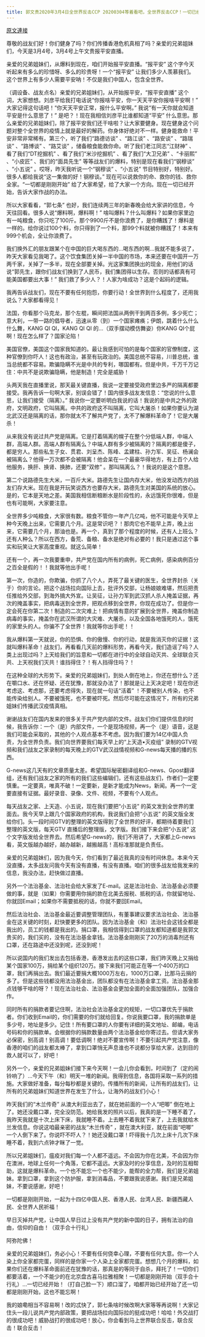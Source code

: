 ```yaml
---
title: 郭文贵2020年3月4日全世界反击CCP 20200304等着看吧，全世界反击CCP！一切已经开始！
---
```


[原文連接](https://gnews.org/ThreadView/53481379)

尊敬的战友们好！你们健身了吗？你们传播香港危机真相了吗？亲爱的兄弟姐妹们，今天是3月4号，3月4号上午文贵报平安直播。

亲爱的兄弟姐妹们，从爆料到现在，咱们开始报平安直播。“报平安” 这个字今天听起来有多么的珍惜呀、多么的珍贵呀！一个“报平安” 让我们多少人羡慕我们。这个世界上有多少人需要平安呐！不仅是我们中国人，包含全世界。

（调设备、战友点名）亲爱的兄弟姐妹们，从开始报平安，“报平安直播” 这个词，大家想想。刘彦平给我打电话说“你报啥平安，你一天天平安你报啥平安啊！” 大家记得这句话吧！“你天天平安正常，报什么平安啊。” 我说“有一天你就会知道平安是什么意思了！” 是吧？！现在我相信刘彦平比谁都知道“平安” 什么意思。那么亲爱的兄弟姐妹们，除了报平安我们还干啥啦？让大家要健身。现在健身这个问题对整个全世界的疫情上就是最好的解药。你身体好绝对不一样。健身能救命！平安非常非常稀有。第三个，听了我们“路德访谈” 、“路江谈” 、“路安谈” 、“路瑞谈” 、“路博谈” 、“路艾谈” ，储备粮食能救你命。听了我们老江同志“江财神” 、看了我们“DT挖掘机” 、看了我们“米沙挖掘机” 、看了我们“大卫兄弟” 、“卡丽熙” 、“小皮匠” 、我们的“面具先生” 等等战友们的爆料，特别是现在看我们“钢穆谈” 、“小五说” 。哎呀，昨天我听说一个“钢穆谈” 、“小五说” 节目特别好，特别好。很多人都给我说“这一集做的好！钢穆谈。” 现在可以说救你的命、救你的钱、救你全家。“一切都是刚刚开始” 给了大家希望，给了大家一个方向。现在一切已经开始，告诉大家作战的办法。

所以大家看看，“郭七条” 也好，我们连续两三年的新春晚会给大家讲的信息，今天往回看。很多人说“爆料啊，爆料啊！” 啥叫爆料？什么叫爆料？如果你家里边有一吨粮食，你只吃了100斤。那个9900斤不是你浪费了，是你糟践了！爆料是一样的。给你说过100个料，你只得到了一个料，那99个料就被你糟践了！本来有999个机会，全让你浪费了。

我们换外汇的朋友跟某个在中国的巨大喝东西的…喝东西的啊…我就不能多说了，昨天大家看见我喝了。这个饮食集团关掉一半中国的市场，本来还要在中国开一万两千家，关掉了一多半，现在全部要关掉。光这家集团换出的现金，用他们的话说“郭先生，跟你们战友们换到了人民币，我们集团得以生存。否则的话都真有可能美国都要出大事！” 我们救了多少人？！人家为啥成功？这是个起码的逻辑。

我再告诉战友们，现在不要有任何抱怨，你要行动！全世界到什么程度了，还用我说么？大家都看得见！

法国，你看那个马克龙，那个左棍，瞬间把法国从两例干到两百多例，多少死亡；意大利，一带一路的倡导者，迅速从零（到）一个国家瘫痪；伊朗，跳着什么什么什么舞，KANG QI QI，KANG QI QI 的…（双手摆动模仿舞姿）你KANG QI个屁啊！现在怎么样了？国家沦陷！

美国官僚，美国这个国家我知道的。最让我感到可怕的是每个国家的官僚制度，这种官僚到你吓人！这也有政治，甚至有玩政治的。美国总统不容易，川普总统，谁当总统都不容易。欺骗隐瞒不光是中共的专利，哪国都有。但是中共，千万千万记住：中共不是说欺骗隐瞒，他是制造！完全是威胁！

头两天我在直播里说，那天最关键直播，我说一定要接受政府里边多严的隔离都要接受。我再告诉一句啊大家，别误会错了！国内很多战友发信息：“您说的什么意思，让我们接受（隔离）。” 我说你一定要听明白我说的话！我说的是中共之外的政府，文明政府，它叫隔离。中共的政府这不叫隔离，它叫大屠杀！如果你要认为湖北武汉还是隔离的话，那你就太不了解共产党了，太不了解爆料革命了！它是大屠杀！

从来我没有说过共产党是隔离。它是打着隔离的幌子在整个分低端人群，中端人群，高端人群。高端人群有隔离么？中端人群有多少被隔离的？隔离的都是傻子，都是穷人。那些私生子女、贯君、刘呈杰、陈峰、孟建柱、孙力军、吴征、杨澜会被隔离么？他得一万次都不会被隔离！他会呆在一个最豪华得地方，有上百个人给他服务，换肝、换肾、换肺，还要“双修” 。那叫隔离么？！我说的是这个意思。

第二个说路德先生大米，一百斤大米。路德先生让国内存大米，他没发动西方的战友们存大米。现在我是开玩笑说西方也要存大米，路德先生对美国的系统的放心。是的，它本是天地之差。美国我相信断粮断水是阶段性的，永远饿死你很难，但是也有可能啊，大家要注意。

全世界多少吨粮食，大家很有数。粮食不管你一年产几亿吨，他不可能是今天早上种今天晚上出来，它需要几个月。这是常识吧？！那肉它也不能早上弄，晚上出来，它需要几个月，那油也是。再一个，真到了那个程度的时候，还有人上班么？还有人种么？所以在西方，备荒、备粮、备水是绝对有必要的！我只是通过这个事实和玩笑让大家高度重视。就这么简单！

还有一个，再一次我要重申，共产党在国内所有的病例，死亡病例，感染病例百分之百全是假的！！我就等他出手呢！

第一次，你造的，你欺骗，你抓了八个人，弄死了最关键的医生，全世界封杀（关于）你的言论。把这个战场拉向国际上去，批评外交部，让杨娘娘难堪，然后把责任推给外交部，到海外搞大外宣。让吴征，让孙力军到武汉抓人杀人掩盖证据，再次的掩盖事实，把病毒送到全世界，把观点移到全世界，你现在成功了。但是你一定会死在你第二次！制造的二次灾难上！把病情有意的扩展到全世界，掩盖你制造病毒的事实，掩盖你在武汉所谓的大灾难、大屠杀，以及全国各地饿死的人，饿死的家里头的人。你骗不了全世界！我就等你出手呢！！

我从爆料第一天就说，你的恐惧、你的傲慢、你的行动，就是我消灭你的证据！这就叫爆料革命！战友们，再看看几天前的爆料形势，再看今天，我们造谣了吗？人类上出现过吗？上天给我们的旨意和一切都在进行中的全球自动灭共、全球联合灭共、上天祝我们灭共！谁挡得住？！有人挡得住吗？！

在这种全球的大形势下。亲爱的兄弟姐妹们，到处人倒在地上，你还在想什么？还在嚼口水、还在怀疑、还在犹豫，那就没办法了！那就是让上天决定吧！现在你还考虑这、考虑那，还要考虑得失，现在就一句话“活着” ！不要被别人传染，也不能传染给别人。不要被饿死，也不要被吓死。然后尽可能在这情况下，所有的兄弟姐妹们传播武汉疫情真相。

谢谢战友们在国内发来的很多关于共产党内部的文件。战友们你们提供信息的时候，我告诉你：一个（是）内部文件，一个是现场视频，再一个（是）语音，这是我们可能会采取的，其他的个人观点基本不考虑。因为我们要为14亿中国人负责，为全世界负责。我们向世界要我们每天早上的“上天造&bull;灭疫组” 录制的GTV视频和我们战友之家录制的每天晚上的GTV武汉战情视频和G-news每天播的播的东西。

G-news这几天有的文章质量太差。希望国际秘密翻译组和G-news、Gpost翻译组，还有我们战友之家的所有的我们这些编辑们，还有这些战友们，作者们一定要慎重。一定要真，唯真不破！一定要新，是新才能成为News，新闻。再一个一定要直接有证据。最好录音、录像、文件、视频，不要有个人观点。

每天战友之家、上天造、小五说，现在我们要把“小五说” 的英文发到全世界的里面去。我今天早上跟几个国家政府的机构，我说我们会把“小五说” 的英文版全发给你们。头一段时间GTV的整理的英文版得到了全世界的好评，都期待着要我们整理的英文版，每天GTV 直播后的整理版，文字版。我们接下来会把“小五说” 这个文字版发给全世界去。然后希望G-news的，我们不用讲了，大家都上G-news看，英文版越办越好，越办越新，越搬越高！高标准那就是负责任。

亲爱的兄弟姐妹们，因为我今天，你们看到了最近我真的没有时间休息。本来今天没直播，太多战友问我今天有没有直播，有没有直播。咱们的很多战友给我发来的信息，我没办法，赶快做过直播。

另外一个法治基金、法治社会给大家发了E-mail。这是法治社会、法治基金必须要做的事，就是（如果）你需要用你捐的款在北美去报税、抵税的话，你就留地址、你就回Email；如果你不需要抵税的话，你就不要回Email。

然后法治社会、法治基金最近要调整管理团队，有董事建议要求法治社会、法治基金在这关键的时刻，赶快要更多的团队。因为法治基金（和）法治社会这钱全都是我出的，员工的钱都是我出的。捐口罩，我相信得到口罩的战友都知道都是我郭文贵买的，我们买的，没有在法治基金拿钱。法治基金刚刚买了20万的消毒剂还有口罩，还在路途中还没到呢，还没到呢！

所以说国内的我们发出去包括香港，香港发出去的这些口罩，我们昨天晚上又捐给某个国家100万，捐给某个组织120万。接下来我们可能正在等一个400万的口罩，我们再捐出去。我们最近要捐大概1000万左右，1000万口罩，比那马云捐的多了。但是这些钱都没用法治基金出，团队都没有在法治基金拿工资。法治基金那点钱够干啥的呀？！现在法治社会、法治基金会更加全面的全面加强团队，加强合作。

同时所有的捐款者要记住啊，法治社会法治基金定的规矩，一切口罩优先于捐款者。你们收到Email的，你们需要的你们就给回复。你说我要口罩，我的捐款单是多少号，地址是多少。记住！所有要口罩的人你要有详细的英文地址、邮编，电话号码和你的捐款单。会根据你的捐款数量由两个法治基金给你寄过去。但请大家务必保密，别高调！别高调！要低调啊！绝对不要宣传啊！不要引起共产党注意，像香港的咱们的战友都太棒了，拿到口罩悄无声息谁也不说都分享给大家，达到目的救人就可以了，好吧！

另外一个，亲爱的兄弟姐妹们接下来今天啊！一会儿你会看到，时间到了（定的闹铃响了）…今天下午（和）明天一堆的新闻。我得到信息，各国将采取一系列的措施。大家做好准备，每分每秒都是关键的。传播所有的新闻，让所有的战友们，让所有的兄弟姐妹们知道世界在发生了什么，让海外的战友们小心！

昨天我们的“木兰传奇” 从澳大利亚出去了，就在她前面的一个人“吧唧” 倒在地上了。她还没戴口罩，完全没防范。她给我发的照片以后，我真的是一下睡不着了，我昨天我就是十次上床下床，我就睡不着。上去睡不着我就下来了，上去我就给木兰发信息。你说这咱最亲密的战友“木兰传奇” ，就在澳大利亚，就在前面“吧唧” 一个人倒下来了。你说吓不吓人？！她还没戴口罩！吓得我十几次上床十几次下床睡不着，我到六点钟才眯了一觉。

所以兄弟姐妹们，瘟疫对我们每一个人都不遥远。不会因为你在北美，不会因为你在澳洲，地球上任何一个角落，它都不遥远。大家及时的分享信息，及时的互相帮助，这就是爆料革命。一个也不能忘一个也不能少，能帮的全力帮，我们是兄弟姐妹。拿到口罩，拿到这个防护服，拿到消毒品，不要跟我说感谢。我们是兄弟姐妹，不要说感谢，好吧！

一切都是刚刚开始，一起为十四亿中国人民、香港人民、台湾人民、新疆西藏人民、全世界人民祈福！

早日灭掉共产党，让中国人早日过上没有共产党的新中国的日子，拥有法治的自由，信仰的自由！（双手合十行礼）

阿弥陀佛！

亲爱的兄弟姐妹们，务必小心！不要有任何侥幸心理，不要有任何大意。你一个人染上你全家都完蛋，同样的是你家一个人染上全家都完蛋。想想几个月的爆料，如果你们还在爆料革命面前还在犹豫的话，那真是的等同于自杀，拜托了！一切你们都要活着，一个不能少的在北京盘古喜马拉雅相聚！一切都是刚刚开始（双手合十行礼）…一切已经开始！（打自己脸一下）顺口溜了，咱都开始已经开始了还一切都是刚刚开始，这也不能忘啊！

我的娘嘞相当不容易啊！改的忒快了，郭七条啥时候改啊大家等等再说啊！大家记住头一段儿说共产党内部政策，要把战场拉向国际拉的挺成功吧！哈哈！外交战打的很成功吧！威胁战打的很成功吧！放心，你会看到马上世界联合反击，联合反击！联合反击！

